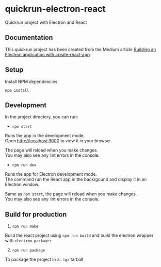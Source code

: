 # quickrun-electron-react
Quickrun project with Electron and React

## Documentation

This quickrun project has been created from the Medium article [Building an Electron application with create-react-app](https://www.freecodecamp.org/news/building-an-electron-application-with-create-react-app-97945861647c/).

## Setup

Install NPM dependencies:
```
npm install
```

## Development

In the project directory, you can run:

* `npm start`

Runs the app in the development mode.\
Open [http://localhost:3000](http://localhost:3000) to view it in your browser.

The page will reload when you make changes.\
You may also see any lint errors in the console.

* `npm run dev`

Runs the app for Electron development mode.\
The command run the React app in the backrgound and display it in an Electron window.

Same as `npm start`, the page will reload when you make changes.\
You may also see any lint errors in the console.

## Build for production

1. `npm run make`

Build the react project using `npm run build` and build the electron wrapper with `electron-packager`

2. `npm run package`

To package the project in a `.tgz` tarball
